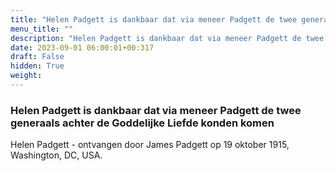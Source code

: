 ```yaml
---
title: "Helen Padgett is dankbaar dat via meneer Padgett de twee generaals achter de Goddelijke Liefde konden komen"
menu_title: ""
description: "Helen Padgett is dankbaar dat via meneer Padgett de twee generaals achter de Goddelijke Liefde konden komen"
date: 2023-09-01 06:00:01+00:317
draft: False
hidden: True
weight:
---
```

### Helen Padgett is dankbaar dat via meneer Padgett de twee generaals achter de Goddelijke Liefde konden komen

Helen Padgett - ontvangen door James Padgett op 19 oktober 1915, Washington, DC, USA.
